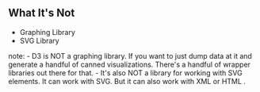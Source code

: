 ##  What It's Not

- Graphing Library <!-- .element: class="fragment"-->
- SVG Library <!-- .element: class="fragment"-->

note:
    - D3 is NOT a graphing library. If you want to just dump data at it and generate a handful of canned visualizations.   There's a handful of wrapper libraries out there for that.
    - It's also NOT a library for working with SVG elements. It can work with SVG. But it can also work with XML or HTML .
